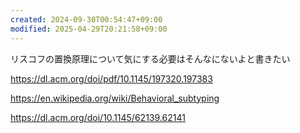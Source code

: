 ```yaml
---
created: 2024-09-30T00:54:47+09:00
modified: 2025-04-29T20:21:58+09:00
---
```


リスコフの置換原理について気にする必要はそんなにないよと書きたい

https://dl.acm.org/doi/pdf/10.1145/197320.197383

https://en.wikipedia.org/wiki/Behavioral_subtyping

https://dl.acm.org/doi/10.1145/62139.62141
